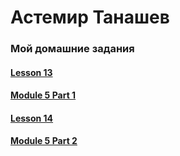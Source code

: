 

# Астемир Танашев
### Мой домашние задания
#### [Lesson 13](Axetike.github.io/lessen-13/app/ "Фигня на котору я потратил час")
#### [Module 5 Part 1](Axetike.github.io/lesson-14/app/ "Шапачка")
#### [Lesson 14](Axetike.github.io/Lesson_14/ "Подключение шрифтов")
#### [Module 5 Part 2](Axetike.github.io/Project/app "Подключение шрифтов")
####
